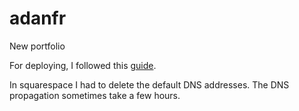 # adanfr
New portfolio

For deploying, I followed this [guide](https://medium.com/@amh03160/deploying-a-react-app-on-github-pages-with-a-custom-url-fee94f3be82c).

In squarespace I had to delete the default DNS addresses.
The DNS propagation sometimes take a few hours.
